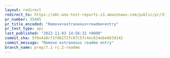 ```yaml
---
layout: redirect
redirect_to: https://a8c-woo-test-reports.s3.amazonaws.com/public/pr/35485/api/index.html
pr_number: 35485
pr_title_encoded: "Remove+extraneous+readme+entry"
pr_test_type: api
last_published: "2022-11-03 14:56:32 +0000"
commit_sha: 5f6e4a8cf1fd62f2fc87c5fc4ec634ebe663d142
commit_message: "Remove extraneous readme entry"
branch_name: prep/7.1-rc.2-readme
---
```

